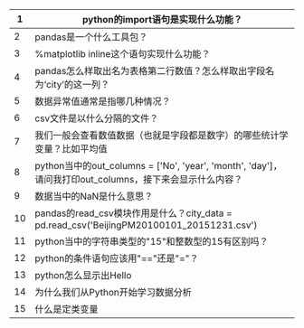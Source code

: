 | 1    | python的import语句是实现什么功能？                           |
| ---- | ------------------------------------------------------------ |
| 2    | pandas是一个什么工具包？                                     |
| 3    | %matplotlib inline这个语句实现什么功能？                     |
| 4    | pandas怎么样取出名为表格第二行数值？怎么样取出字段名为‘city’的这一列？ |
| 5    | 数据异常值通常是指哪几种情况？                               |
| 6    | csv文件是以什么分隔的文件？                                  |
| 7    | 我们一般会查看数值数据（也就是字段都是数字）的哪些统计学变量？比如平均值 |
| 8    | python当中的out_columns = ['No', 'year', 'month', 'day']，请问我打印out_columns，接下来会显示什么内容？ |
| 9    | 数据当中的NaN是什么意思？                                    |
| 10   | pandas的read_csv模块作用是什么？city_data = pd.read_csv('BeijingPM20100101_20151231.csv') |
| 11   | python当中的字符串类型的"15"和整数型的15有区别吗？           |
| 12   | python的条件语句应该用"=="还是"="？                          |
| 13   | python怎么显示出Hello                                        |
| 14   | 为什么我们从Python开始学习数据分析                           |
| 15   | 什么是定类变量                                               |